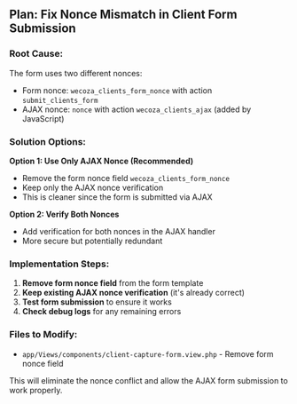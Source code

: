 ## Plan: Fix Nonce Mismatch in Client Form Submission

### Root Cause:
The form uses two different nonces:
- Form nonce: `wecoza_clients_form_nonce` with action `submit_clients_form`
- AJAX nonce: `nonce` with action `wecoza_clients_ajax` (added by JavaScript)

### Solution Options:

**Option 1: Use Only AJAX Nonce (Recommended)**
- Remove the form nonce field `wecoza_clients_form_nonce`
- Keep only the AJAX nonce verification
- This is cleaner since the form is submitted via AJAX

**Option 2: Verify Both Nonces**
- Add verification for both nonces in the AJAX handler
- More secure but potentially redundant

### Implementation Steps:
1. **Remove form nonce field** from the form template
2. **Keep existing AJAX nonce verification** (it's already correct)
3. **Test form submission** to ensure it works
4. **Check debug logs** for any remaining errors

### Files to Modify:
- `app/Views/components/client-capture-form.view.php` - Remove form nonce field

This will eliminate the nonce conflict and allow the AJAX form submission to work properly.